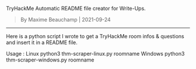 TryHackMe Automatic README file creator for Write-Ups.
> By Maxime Beauchamp | 2021-09-24
------------------------------------------

Here is a python script I wrote to get a TryHackMe room infos & questions and insert it in a README file.

Usage : 
Linux
  python3 thm-scraper-linux.py roomname
Windows
  python3 thm-scraper-windows.py roomname
